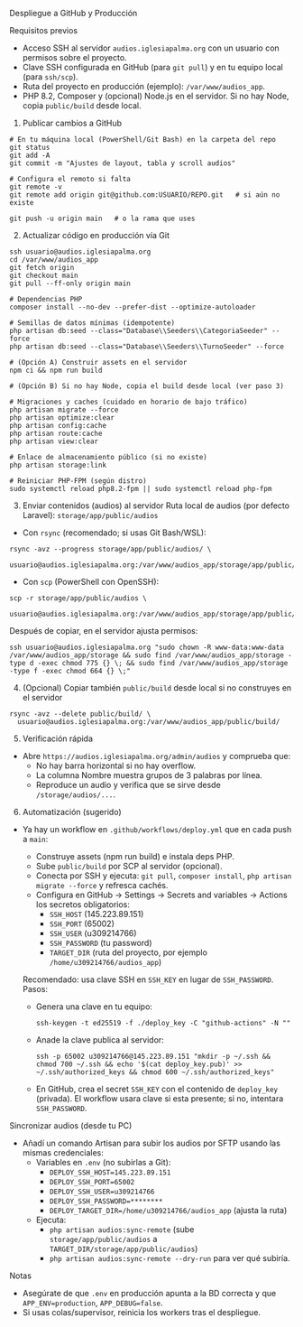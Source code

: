 Despliegue a GitHub y Producción

Requisitos previos
- Acceso SSH al servidor `audios.iglesiapalma.org` con un usuario con permisos sobre el proyecto.
- Clave SSH configurada en GitHub (para `git pull`) y en tu equipo local (para `ssh/scp`).
- Ruta del proyecto en producción (ejemplo): `/var/www/audios_app`.
- PHP 8.2, Composer y (opcional) Node.js en el servidor. Si no hay Node, copia `public/build` desde local.

1) Publicar cambios a GitHub
```
# En tu máquina local (PowerShell/Git Bash) en la carpeta del repo
git status
git add -A
git commit -m "Ajustes de layout, tabla y scroll audios"

# Configura el remoto si falta
git remote -v
git remote add origin git@github.com:USUARIO/REPO.git   # si aún no existe

git push -u origin main   # o la rama que uses
```

2) Actualizar código en producción vía Git
```
ssh usuario@audios.iglesiapalma.org
cd /var/www/audios_app
git fetch origin
git checkout main
git pull --ff-only origin main

# Dependencias PHP
composer install --no-dev --prefer-dist --optimize-autoloader

# Semillas de datos mínimas (idempotente)
php artisan db:seed --class="Database\\Seeders\\CategoriaSeeder" --force
php artisan db:seed --class="Database\\Seeders\\TurnoSeeder" --force

# (Opción A) Construir assets en el servidor
npm ci && npm run build

# (Opción B) Si no hay Node, copia el build desde local (ver paso 3)

# Migraciones y caches (cuidado en horario de bajo tráfico)
php artisan migrate --force
php artisan optimize:clear
php artisan config:cache
php artisan route:cache
php artisan view:clear

# Enlace de almacenamiento público (si no existe)
php artisan storage:link

# Reiniciar PHP-FPM (según distro)
sudo systemctl reload php8.2-fpm || sudo systemctl reload php-fpm
```

3) Enviar contenidos (audios) al servidor
Ruta local de audios (por defecto Laravel): `storage/app/public/audios`

- Con `rsync` (recomendado; si usas Git Bash/WSL):
```
rsync -avz --progress storage/app/public/audios/ \
  usuario@audios.iglesiapalma.org:/var/www/audios_app/storage/app/public/audios/
```

- Con `scp` (PowerShell con OpenSSH):
```
scp -r storage/app/public/audios \
  usuario@audios.iglesiapalma.org:/var/www/audios_app/storage/app/public/
```

Después de copiar, en el servidor ajusta permisos:
```
ssh usuario@audios.iglesiapalma.org "sudo chown -R www-data:www-data /var/www/audios_app/storage && sudo find /var/www/audios_app/storage -type d -exec chmod 775 {} \; && sudo find /var/www/audios_app/storage -type f -exec chmod 664 {} \;"
```

4) (Opcional) Copiar también `public/build` desde local si no construyes en el servidor
```
rsync -avz --delete public/build/ \
  usuario@audios.iglesiapalma.org:/var/www/audios_app/public/build/
```

5) Verificación rápida
- Abre `https://audios.iglesiapalma.org/admin/audios` y comprueba que:
  - No hay barra horizontal si no hay overflow.
  - La columna Nombre muestra grupos de 3 palabras por línea.
  - Reproduce un audio y verifica que se sirve desde `/storage/audios/...`.

6) Automatización (sugerido)
- Ya hay un workflow en `.github/workflows/deploy.yml` que en cada push a `main`:
  - Construye assets (npm run build) e instala deps PHP.
  - Sube `public/build` por SCP al servidor (opcional).
  - Conecta por SSH y ejecuta: `git pull`, `composer install`, `php artisan migrate --force` y refresca cachés.
  - Configura en GitHub → Settings → Secrets and variables → Actions los secretos obligatorios:
    - `SSH_HOST` (145.223.89.151)
    - `SSH_PORT` (65002)
    - `SSH_USER` (u309214766)
    - `SSH_PASSWORD` (tu password)
    - `TARGET_DIR` (ruta del proyecto, por ejemplo `/home/u309214766/audios_app`)

  Recomendado: usa clave SSH en `SSH_KEY` en lugar de `SSH_PASSWORD`. Pasos:
  - Genera una clave en tu equipo:
    ```
    ssh-keygen -t ed25519 -f ./deploy_key -C "github-actions" -N ""
    ```
  - Anade la clave publica al servidor:
    ```
    ssh -p 65002 u309214766@145.223.89.151 "mkdir -p ~/.ssh && chmod 700 ~/.ssh && echo '$(cat deploy_key.pub)' >> ~/.ssh/authorized_keys && chmod 600 ~/.ssh/authorized_keys"
    ```
  - En GitHub, crea el secret `SSH_KEY` con el contenido de `deploy_key` (privada). El workflow usara clave si esta presente; si no, intentara `SSH_PASSWORD`.

Sincronizar audios (desde tu PC)
- Añadí un comando Artisan para subir los audios por SFTP usando las mismas credenciales:
  - Variables en `.env` (no subirlas a Git):
    - `DEPLOY_SSH_HOST=145.223.89.151`
    - `DEPLOY_SSH_PORT=65002`
    - `DEPLOY_SSH_USER=u309214766`
    - `DEPLOY_SSH_PASSWORD=********`
    - `DEPLOY_TARGET_DIR=/home/u309214766/audios_app` (ajusta la ruta)
  - Ejecuta:
    - `php artisan audios:sync-remote`  (sube `storage/app/public/audios` a `TARGET_DIR/storage/app/public/audios`)
    - `php artisan audios:sync-remote --dry-run` para ver qué subiría.

Notas
- Asegúrate de que `.env` en producción apunta a la BD correcta y que `APP_ENV=production`, `APP_DEBUG=false`.
- Si usas colas/supervisor, reinicia los workers tras el despliegue.
